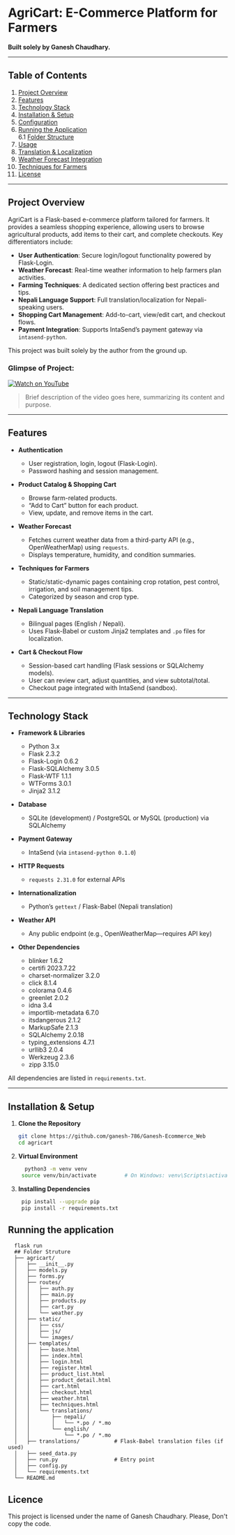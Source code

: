 # AgriCart: E-Commerce Platform for Farmers

**Built solely by Ganesh Chaudhary.**

---

## Table of Contents

1. [Project Overview](#project-overview)  
2. [Features](#features)  
3. [Technology Stack](#technology-stack)  
4. [Installation & Setup](#installation--setup)  
5. [Configuration](#configuration)  
6. [Running the Application](#running-the-application)  
  6.1 [Folder Structure](#folder-structure)
7. [Usage](#usage)  
8. [Translation & Localization](#translation--localization)  
9. [Weather Forecast Integration](#weather-forecast-integration)  
10. [Techniques for Farmers](#techniques-for-farmers)  
11. [License](#license)  

---

## Project Overview

AgriCart is a Flask-based e-commerce platform tailored for farmers. It provides a seamless shopping experience, allowing users to browse agricultural products, add items to their cart, and complete checkouts. Key differentiators include:

- **User Authentication**: Secure login/logout functionality powered by Flask-Login.  
- **Weather Forecast**: Real-time weather information to help farmers plan activities.  
- **Farming Techniques**: A dedicated section offering best practices and tips.  
- **Nepali Language Support**: Full translation/localization for Nepali-speaking users.  
- **Shopping Cart Management**: Add-to-cart, view/edit cart, and checkout flows.  
- **Payment Integration**: Supports IntaSend’s payment gateway via `intasend-python`.  

This project was built solely by the author from the ground up.
### Glimpse of Project:<br>
[![Watch on YouTube](https://img.youtube.com/vi/IG47s2UiSIM/0.jpg)](https://youtu.be/IG47s2UiSIM)

> Brief description of the video goes here, summarizing its content and purpose.  

---

## Features

- **Authentication**  
  - User registration, login, logout (Flask-Login).  
  - Password hashing and session management.  

- **Product Catalog & Shopping Cart**  
  - Browse farm-related products.  
  - “Add to Cart” button for each product.  
  - View, update, and remove items in the cart.  

- **Weather Forecast**  
  - Fetches current weather data from a third-party API (e.g., OpenWeatherMap) using `requests`.  
  - Displays temperature, humidity, and condition summaries.  

- **Techniques for Farmers**  
  - Static/static-dynamic pages containing crop rotation, pest control, irrigation, and soil management tips.  
  - Categorized by season and crop type.  

- **Nepali Language Translation**  
  - Bilingual pages (English / Nepali).  
  - Uses Flask-Babel or custom Jinja2 templates and `.po` files for localization.  

- **Cart & Checkout Flow**  
  - Session-based cart handling (Flask sessions or SQLAlchemy models).  
  - User can review cart, adjust quantities, and view subtotal/total.  
  - Checkout page integrated with IntaSend (sandbox).  

---

## Technology Stack

- **Framework & Libraries**  
  - Python 3.x  
  - Flask 2.3.2  
  - Flask-Login 0.6.2  
  - Flask-SQLAlchemy 3.0.5  
  - Flask-WTF 1.1.1  
  - WTForms 3.0.1  
  - Jinja2 3.1.2  

- **Database**  
  - SQLite (development) / PostgreSQL or MySQL (production) via SQLAlchemy  

- **Payment Gateway**  
  - IntaSend (via `intasend-python 0.1.0`)  

- **HTTP Requests**  
  - `requests 2.31.0` for external APIs  

- **Internationalization**  
  - Python’s `gettext` / Flask-Babel (Nepali translation)  

- **Weather API**  
  - Any public endpoint (e.g., OpenWeatherMap—requires API key)  

- **Other Dependencies**  
  - blinker 1.6.2  
  - certifi 2023.7.22  
  - charset-normalizer 3.2.0  
  - click 8.1.4  
  - colorama 0.4.6  
  - greenlet 2.0.2  
  - idna 3.4  
  - importlib-metadata 6.7.0  
  - itsdangerous 2.1.2  
  - MarkupSafe 2.1.3  
  - SQLAlchemy 2.0.18  
  - typing_extensions 4.7.1  
  - urllib3 2.0.4  
  - Werkzeug 2.3.6  
  - zipp 3.15.0  

All dependencies are listed in `requirements.txt`.

---

## Installation & Setup

1. **Clone the Repository**
   ```bash
   git clone https://github.com/ganesh-786/Ganesh-Ecommerce_Web
   cd agricart

2. **Virtual Environment**
   ```bash
     python3 -m venv venv
    source venv/bin/activate         # On Windows: venv\Scripts\activate
3. **Installing Dependencies**
   ```bash
    pip install --upgrade pip
    pip install -r requirements.txt
   
## Running the application
      flask run
      ## Folder Struture
      ├── agricart/
      │   ├── __init__.py
      │   ├── models.py
      │   ├── forms.py
      │   ├── routes/
      │   │   ├── auth.py
      │   │   ├── main.py
      │   │   ├── products.py
      │   │   ├── cart.py
      │   │   └── weather.py
      │   ├── static/
      │   │   ├── css/
      │   │   ├── js/
      │   │   └── images/
      │   ├── templates/
      │   │   ├── base.html
      │   │   ├── index.html
      │   │   ├── login.html
      │   │   ├── register.html
      │   │   ├── product_list.html
      │   │   ├── product_detail.html
      │   │   ├── cart.html
      │   │   ├── checkout.html
      │   │   ├── weather.html
      │   │   ├── techniques.html
      │   │   └── translations/
      │   │       ├── nepali/
      │   │       │   └── *.po / *.mo
      │   │       └── english/
      │   │           └── *.po / *.mo
      │   ├── translations/           # Flask-Babel translation files (if used)
      │   ├── seed_data.py
      │   ├── run.py                  # Entry point
      │   ├── config.py
      │   └── requirements.txt
      └── README.md

## Licence
This project is licensed under the name of Ganesh Chaudhary. Please, Don't copy the code.
